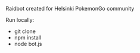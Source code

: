 Raidbot created for Helsinki PokemonGo community

Run locally:
* git clone
* npm install
* node bot.js
